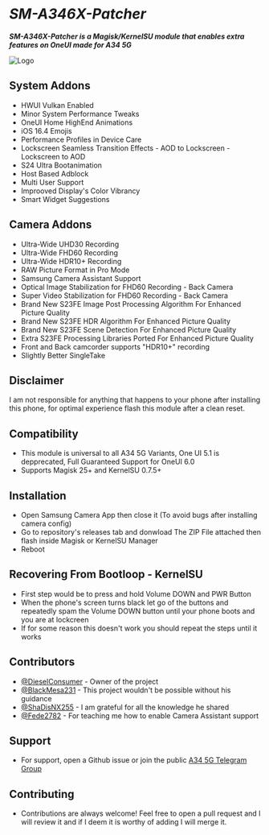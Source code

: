 
# ***SM-A346X-Patcher***

***SM-A346X-Patcher is a Magisk/KernelSU module that enables extra features on OneUI made for A34 5G***



![Logo](https://xdaforums.com/attachments/new-project-png.6066841/)


## System Addons
- HWUI Vulkan Enabled
- Minor System Performance Tweaks
- OneUI Home HighEnd Animations
- iOS 16.4 Emojis
- Performance Profiles in Device Care
- Lockscreen Seamless Transition Effects - AOD to Lockscreen - Lockscreen to AOD
- S24 Ultra Bootanimation
- Host Based Adblock
- Multi User Support
- Improoved Display's Color Vibrancy
- Smart Widget Suggestions


## Camera Addons
- Ultra-Wide UHD30 Recording 
- Ultra-Wide FHD60 Recording
- Ultra-Wide HDR10+ Recording
- RAW Picture Format in Pro Mode
- Samsung Camera Assistant Support
- Optical Image Stabilization for FHD60 Recording - Back Camera
- Super Video Stabilization for FHD60 Recording - Back Camera
- Brand New S23FE Image Post Processing Algorithm For Enhanced Picture Quality
- Brand New S23FE HDR Algorithm For Enhanced Picture Quality
- Brand New S23FE Scene Detection For Enhanced Picture Quality
- Extra S23FE Processing Libraries Ported For Enhanced Picture Quality
- Front and Back camcorder supports "HDR10+" recording
- Slightly Better SingleTake

## Disclaimer
I am not responsible for anything that happens to your phone after installing this phone, for optimal experience flash this module after a clean reset.

## Compatibility

- This module is universal to all A34 5G Variants, One UI 5.1 is depprecated, Full Guaranteed Support for OneUI 6.0
- Supports Magisk 25+ and KernelSU 0.7.5+

## Installation
- Open Samsung Camera App then close it (To avoid bugs after installing camera config)
- Go to repository's releases tab and donwload The ZIP File attached then flash inside Magisk or KernelSU Manager
- Reboot
## Recovering From Bootloop - KernelSU
- First step would be to press and hold Volume DOWN and PWR Button
- When the phone's screen turns black let go of the buttons and repeatedly spam the Volume DOWN button until your phone boots and you are at lockcreen
- If for some reason this doesn't work you should repeat the steps until it works


## Contributors

- [@DieselConsumer](https://github.com/DieselConsumer) - Owner of the project
- [@BlackMesa231](https://github.com/DieselConsumer) - This project wouldn't be possible without his guidance
- [@ShaDisNX255](https://github.com/ShaDisNX255) - I am grateful for all the knowledge he shared 
- [@Fede2782](https://github.com/Fede2782) - For teaching me how to enable Camera Assistant support

## Support

- For support, open a Github issue or join the public [A34 5G Telegram Group](https://t.me/sGalaxyA34)


## Contributing

- Contributions are always welcome! Feel free to open a pull request and I will review it and if I deem it is worthy of adding I will merge it.

